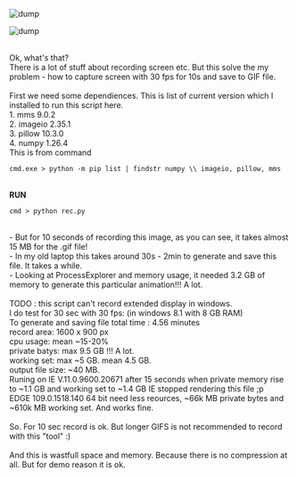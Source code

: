 ![dump](https://github.com/KarolDuracz/scratchpad/blob/main/Webapp/Simple%20http%20server%20python3/Record%20screen%20to%20GIF/output.gif?raw=true)

![dump](https://github.com/KarolDuracz/scratchpad/blob/main/Webapp/Simple%20http%20server%20python3/Record%20screen%20to%20GIF/output_phys.gif?raw=true)

<br />
Ok, what's that? <br />
There is a lot of stuff about recording screen etc. But this solve the my problem - how to capture screen with 30 fps for 10s and save to GIF file. <br />
<br />
First we need some dependiences. This is list of current version which I installed to run this script here.<br />
1. mms 9.0.2 <br />
2. imageio 2.35.1 <br />
3. pillow 10.3.0 <br />
4. numpy 1.26.4 <br />
This is from command <br />

```
cmd.exe > python -m pip list | findstr numpy \\ imageio, pillow, mms
```
<br />
<b>RUN </b> <br />

```
cmd > python rec.py
```
<br />
- But for 10 seconds of recording this image, as you can see, it takes almost 15 MB for the .gif file! <br />
- In my old laptop this takes around 30s - 2min to generate and save this file. It takes a while. <br />
- Looking at ProcessExplorer and memory usage, it needed 3.2 GB of memory to generate this particular animation!!! A lot.
<br />
<br />
TODO : this script can't record extended display in windows. 

<br />
I do test for 30 sec with 30 fps: (in windows 8.1 with 8 GB RAM) <br />
To generate and saving file total time : 4.56 minutes<br />
record area: 1600 x 900 px <br />
cpu usage: mean ~15-20%<br />
private batys: max 9.5 GB !!! A lot.<br />
working set: max ~5 GB. mean 4.5 GB. <br />
output file size: ~40 MB.
<br />
Runing on IE V.11.0.9600.20671 after 15 seconds when private memory rise to ~1.1 GB and working set to ~1.4 GB IE stopped rendering this file ;p <br />
EDGE  109.0.1518.140 64 bit need less reources, ~66k MB private bytes and ~610k MB working set. And works fine. 
<br />
<br />
So. For 10 sec record is ok. But longer GIFS is not recommended to record with this "tool" :)
<br /><br />
And this is wastfull space and memory. Because there is no compression at all. But for demo reason it is ok.
